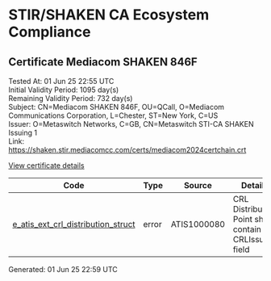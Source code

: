 # STIR/SHAKEN CA Ecosystem Compliance

## Certificate Mediacom SHAKEN 846F

Tested At: 01 Jun 25 22:55 UTC\
Initial Validity Period: 1095 day(s)\
Remaining Validity Period: 732 day(s)\
Subject: CN=Mediacom SHAKEN 846F, OU=QCall, O=Mediacom Communications Corporation, L=Chester, ST=New York, C=US\
Issuer: O=Metaswitch Networks, C=GB, CN=Metaswitch STI-CA SHAKEN Issuing 1\
Link: https://shaken.stir.mediacomcc.com/certs/mediacom2024certchain.crt

[View certificate details](https://x509.io/?cert=MIICwjCCAmigAwIBAgIQedZlrolFkQ9%2Bh7JVSx3WcTAKBggqhkjOPQQDAjBYMSswKQYDVQQDDCJNZXRhc3dpdGNoIFNUSS1DQSBTSEFLRU4gSXNzdWluZyAxMQswCQYDVQQGEwJHQjEcMBoGA1UECgwTTWV0YXN3aXRjaCBOZXR3b3JrczAeFw0yNDA2MDMxNzE0MDJaFw0yNzA2MDMxNzE0MDJaMIGPMQswCQYDVQQGEwJVUzERMA8GA1UECAwITmV3IFlvcmsxEDAOBgNVBAcMB0NoZXN0ZXIxLDAqBgNVBAoMI01lZGlhY29tIENvbW11bmljYXRpb25zIENvcnBvcmF0aW9uMQ4wDAYDVQQLDAVRQ2FsbDEdMBsGA1UEAwwUTWVkaWFjb20gU0hBS0VOIDg0NkYwWTATBgcqhkjOPQIBBggqhkjOPQMBBwNCAARVuBMhAubvf3AWid73jYkPS4BIORyx5fvlQRwokLo0%2FSFyUkohfAK3LVBdkQDkspwD%2FW2VdRf4Z5dJ9Wmct6Yso4HbMIHYMAwGA1UdEwEB%2FwQCMAAwDgYDVR0PAQH%2FBAQDAgeAMBYGCCsGAQUFBwEaBAowCKAGFgQ4NDZGMEcGA1UdHwRAMD4wPKA6oDiGNmh0dHBzOi8vYXV0aGVudGljYXRlLWFwaS5pY29uZWN0aXYuY29tL2Rvd25sb2FkL3YxL2NybDAXBgNVHSAEEDAOMAwGCmCGSAGG%2FwkBAQQwHQYDVR0OBBYEFEeO71dGDyilYk6bq47EVbaMUFZoMB8GA1UdIwQYMBaAFM0epwAQENoyHWkaOdXSRgssPIfWMAoGCCqGSM49BAMCA0gAMEUCIBlvh7giMDVTSj5yJuNhfqDTqARgqsYxxJ6XPsF3XtkfAiEA3gxx%2BxbZSvRenK%2Br66bLETRVFlIdxT8kZUWeOPwYfLA%3D)

| Code | Type | Source | Details |
|------|------|--------|---------|
| [e_atis_ext_crl_distribution_struct](../../ISSUES/e_atis_ext_crl_distribution_struct/README.md) | error | ATIS1000080 | CRL Distribution Point shall contain a CRLIssuer field |


Generated: 01 Jun 25 22:59 UTC